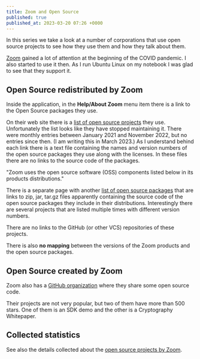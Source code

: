 ```yaml
---
title: Zoom and Open Source
published: true
published_at: 2023-03-20 07:26 +0000
---
```


In this series we take a look at a number of corporations that use open source projects to see how they use them and how they talk about them.

[Zoom](https://zoom.us/) gained a lot of attention at the beginning of the COVID pandemic. I also started to use it then.
As I run Ubuntu Linux on my notebook I was glad to see that they support it.

## Open Source redistributed by Zoom

Inside the application, in the **Help/About Zoom** menu item there is a link to the Open Source packages they use.

On their web site there is a [list of open source projects](https://explore.zoom.us/en/opensource/) they use. Unfortunately the list looks like they have stopped
maintaining it. There were monthly entries between January 2021 and November 2022, but no entries since then. (I am writing this in March 2023.)
As I understand behind each link there is a text file containing the names and version numbers of the open source packages they use along with the licenses.
In these files there are no links to the source code of the packages.

"Zoom uses the open source software (OSS) components listed below in its products distributions."

There is a separate page with another [list of open source packages](https://explore.zoom.us/en/opensource/source/) that are links to zip, jar, tar.gz files
apparently containing the source code of the open source packages they include in their distributions. Interestingly there are several projects that are listed multiple times with different version numbers.

There are no links to the GitHub (or other VCS) repositories of these projects.

There is also **no mapping** between the versions of the Zoom products and the open source packages.

## Open Source created by Zoom

Zoom also has a [GitHub organization](https://github.com/zoom) where they share some open source code.

Their projects are not very popular, but two of them have more than 500 stars. One of them is an SDK demo and the other is a Cryptography Whitepaper.

## Collected statistics

See also the details collected about the [open source projects by Zoom](https://osdc.code-maven.com/open-source-by-organizations/github/zoom).

